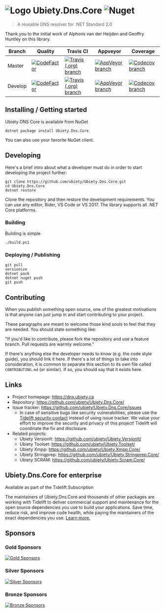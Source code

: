 # ![Logo](https://github.com/ubiety/Ubiety.Dns.Core/raw/develop/images/library64.png) Ubiety.Dns.Core ![Nuget](https://img.shields.io/nuget/v/Ubiety.Dns.Core.svg?style=flat-square)

> A reusable DNS resolver for .NET Standard 2.0

Thank you to the initial work of Alphons van der Heijden and Geoffry Huntley on this library.

| Branch  | Quality                                                                                                                                                                                                   | Travis CI                                                                                                                                                   | Appveyor                                                                                                                                                                                   | Coverage                                                                                                                                                        |
| ------- | --------------------------------------------------------------------------------------------------------------------------------------------------------------------------------------------------------- | ----------------------------------------------------------------------------------------------------------------------------------------------------------- | ------------------------------------------------------------------------------------------------------------------------------------------------------------------------------------------ | --------------------------------------------------------------------------------------------------------------------------------------------------------------- |
| Master  | [![CodeFactor](https://www.codefactor.io/repository/github/ubiety/ubiety.dns.core/badge?style=flat-square)](https://www.codefactor.io/repository/github/ubiety/ubiety.dns.core)                           | [![Travis (.org) branch](https://img.shields.io/travis/ubiety/Ubiety.Dns.Core/master.svg?style=flat-square)](https://travis-ci.org/ubiety/Ubiety.Dns.Core)  | [![AppVeyor branch](https://img.shields.io/appveyor/ci/coder2000/ubiety-dns-core/master.svg?style=flat-square)](https://ci.appveyor.com/project/coder2000/ubiety-dns-core/branch/master)   | [![Codecov branch](https://img.shields.io/codecov/c/github/ubiety/Ubiety.Dns.Core/master.svg?style=flat-square)](https://codecov.io/gh/ubiety/Ubiety.Dns.Core)  |
| Develop | [![CodeFactor](https://www.codefactor.io/repository/github/ubiety/ubiety.dns.core/badge/develop?style=flat-square)](https://www.codefactor.io/repository/github/ubiety/ubiety.xmpp.core/overview/develop) | [![Travis (.org) branch](https://img.shields.io/travis/ubiety/Ubiety.Dns.Core/develop.svg?style=flat-square)](https://travis-ci.org/ubiety/Ubiety.Dns.Core) | [![AppVeyor branch](https://img.shields.io/appveyor/ci/coder2000/ubiety-dns-core/develop.svg?style=flat-square)](https://ci.appveyor.com/project/coder2000/ubiety-dns-core/branch/develop) | [![Codecov branch](https://img.shields.io/codecov/c/github/ubiety/Ubiety.Dns.Core/develop.svg?style=flat-square)](https://codecov.io/gh/ubiety/Ubiety.Dns.Core) |

## Installing / Getting started

Ubiety DNS Core is available from NuGet

```shell
dotnet package install Ubiety.Dns.Core
```

You can also use your favorite NuGet client.

## Developing

Here's a brief intro about what a developer must do in order to start developing
the project further:

```shell
git clone https://github.com/ubiety/Ubiety.Dns.Core.git
cd Ubiety.Dns.Core
dotnet restore
```

Clone the repository and then restore the development requirements. You can use
any editor, Rider, VS Code or VS 2017. The library supports all .NET Core
platforms.

### Building

Building is simple

```shell
./build.ps1
```

### Deploying / Publishing

```shell
git pull
versionize
dotnet pack
dotnet nuget push
git push
```

## Contributing

When you publish something open source, one of the greatest motivations is that
anyone can just jump in and start contributing to your project.

These paragraphs are meant to welcome those kind souls to feel that they are
needed. You should state something like:

"If you'd like to contribute, please fork the repository and use a feature
branch. Pull requests are warmly welcome."

If there's anything else the developer needs to know (e.g. the code style
guide), you should link it here. If there's a lot of things to take into
consideration, it is common to separate this section to its own file called
`CONTRIBUTING.md` (or similar). If so, you should say that it exists here.

## Links

- Project homepage: <https://dns.ubiety.ca>
- Repository: <https://github.com/ubiety/Ubiety.Dns.Core/>
- Issue tracker: <https://github.com/ubiety/Ubiety.Dns.Core/issues>
  - In case of sensitive bugs like security vulnerabilities, please use the
    [Tidelift security contact](https://tidelift.com/security) instead of using issue tracker.
    We value your effort to improve the security and privacy of this project! Tidelift will coordinate the fix and disclosure.
- Related projects:
  - Ubiety VersionIt: <https://github.com/ubiety/Ubiety.VersionIt/>
  - Ubiety Toolset: <https://github.com/ubiety/Ubiety.Toolset/>
  - Ubiety Xmpp: <https://github.com/ubiety/Ubiety.Xmpp.Core/>
  - Ubiety Stringprep: <https://github.com/ubiety/Ubiety.Stringprep.Core/>
  - Ubiety SCRAM: <https://github.com/ubiety/Ubiety.Scram.Core/>

## Ubiety.Dns.Core for enterprise

Available as part of the Tidelift Subscription

The maintainers of Ubiety.Dns.Core and thousands of other packages are working with Tidelift to deliver commercial support and maintenance for the open source dependencies you use to build your applications. Save time, reduce risk, and improve code health, while paying the maintainers of the exact dependencies you use. [Learn more.](https://tidelift.com/subscription/pkg/nuget-ubiety-dns-core?utm_source=nuget-ubiety-dns-core&utm_medium=referral&utm_campaign=enterprise&utm_term=repo)

## Sponsors

### Gold Sponsors

[![Gold Sponsors](https://opencollective.com/ubiety/tiers/gold-sponsor.svg?avatarHeight=36)](https://opencollective.com/ubiety/)

### Silver Sponsors

[![Silver Sponsors](https://opencollective.com/ubiety/tiers/silver-sponsor.svg?avatarHeight=36)](https://opencollective.com/ubiety/)

### Bronze Sponsors

[![Bronze Sponsors](https://opencollective.com/ubiety/tiers/bronze-sponsor.svg?avatarHeight=36)](https://opencollective.com/ubiety/)
